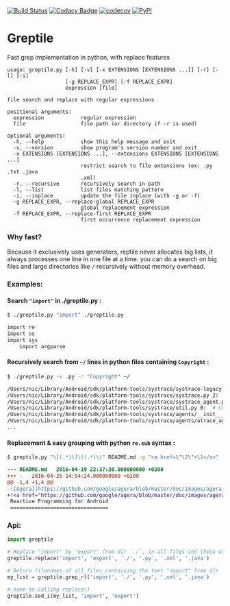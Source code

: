 [![Build Status](https://travis-ci.org/ncornette/greptile.svg?branch=master)](https://travis-ci.org/ncornette/greptile) 
[![Codacy Badge](https://api.codacy.com/project/badge/grade/a046f045b39a419b9f31ff1fb324d9a8)](https://www.codacy.com/app/nicolas-cornette/greptile)
[![codecov](https://codecov.io/gh/ncornette/greptile/branch/master/graph/badge.svg)](https://codecov.io/gh/ncornette/greptile)
[![PyPI](https://img.shields.io/pypi/v/greptile.svg?maxAge=2592000)](https://pypi.python.org/pypi/Greptile)

# Greptile
Fast grep implementation in python, with replace features

```
usage: greptile.py [-h] [-v] [-x EXTENSIONS [EXTENSIONS ...]] [-r] [-l] [-i]
                   [-g REPLACE_EXPR] [-f REPLACE_EXPR]
                   expression [file]

file search and replace with regular expressions

positional arguments:
  expression            regular expression
  file                  file path (or directory if -r is used)

optional arguments:
  -h, --help            show this help message and exit
  -v, --version         show program's version number and exit
  -x EXTENSIONS [EXTENSIONS ...], --extensions EXTENSIONS [EXTENSIONS ...]
                        restrict search to file extensions (ex: .py .txt .java
                        .xml)
  -r, --recursive       recursively search in path
  -l, --list            list files matching pattern
  -i, --inplace         update the file inplace (with -g or -f)
  -g REPLACE_EXPR, --replace-global REPLACE_EXPR
                        global replacement expression
  -f REPLACE_EXPR, --replace-first REPLACE_EXPR
                        first occurrence replacement expression
```

### Why fast?

Because it exclusively uses generators, reptile never allocates big lists, it always processes one line in one file at a time. you can do a search on big files and large directories like `/` recursively without memory overhead.

### Examples: 

#### Search `"import"` in ./greptile.py :
```bash
$ ./greptile.py "import" ./greptile.py
```
```bash
import re
import os
import sys
    import argparse
```

#### Recursively search from `~/` lines in python files containing `Copyright` :
```bash
$ ./greptile.py -x .py -r "Copyright" ~/
```
```bash
/Users/nic/Library/Android/sdk/platform-tools/systrace/systrace-legacy.py 2:  # Copyright (c) 2011 The Chromium Authors. All rights reserved.
/Users/nic/Library/Android/sdk/platform-tools/systrace/systrace.py 2:  # Copyright (c) 2011 The Chromium Authors. All rights reserved.
/Users/nic/Library/Android/sdk/platform-tools/systrace/systrace_agent.py 0:  # Copyright (c) 2015 The Chromium Authors. All rights reserved.
/Users/nic/Library/Android/sdk/platform-tools/systrace/util.py 0:  # Copyright (c) 2015 The Chromium Authors. All rights reserved.
/Users/nic/Library/Android/sdk/platform-tools/systrace/agents/__init__.py 0:  # Copyright (c) 2015 The Chromium Authors. All rights reserved.
/Users/nic/Library/Android/sdk/platform-tools/systrace/agents/atrace_agent.py 0:  # Copyright (c) 2015 The Chromium Authors. All rights reserved.
...
```

#### Replacement & easy grouping with python `re.sub` syntax :
```bash
$ greptile.py "\[(.*)\]\((.*)\)" README.md -g "<a href=\"\2\">\1</a>" | diff -u README.md -
```
```diff
--- README.md	2016-04-19 22:37:20.000000000 +0200
+++ -	2016-04-25 14:54:24.000000000 +0200
@@ -1,4 +1,4 @@
-![Agera](https://github.com/google/agera/blob/master/doc/images/agera.png)
+!<a href="https://github.com/google/agera/blob/master/doc/images/agera.png">Agera</a>
 Reactive Programming for Android
 ================================

```
### Api: 

```python
import greptile

# Replace "import" by "export" from dir `./`, in all files and these extensions: .py, .xml, .java
greptile.replace('import', 'export', './', '.py', '.xml', '.java')

# Return filenames of all files containing the text "import" from dir `./` and .py, .xml, .java
my_list = greptile.grep_rl('import', './', '.py', '.xml', '.java')

# same as calling replace()
greptile.sed_i(my_list, 'import', 'export')

```

